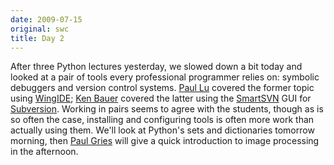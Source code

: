 ```yaml
---
date: 2009-07-15
original: swc
title: Day 2
---
```

<p>After three Python lectures yesterday, we slowed down a bit today and looked at a pair of tools every professional programmer relies on: symbolic debuggers and version control systems. <a href="http://www.cs.ualberta.ca/~paullu/">Paul Lu</a> covered the former topic using <a href="http://www.wingware.com/">WingIDE</a>; <a href="http://www.cs.ualberta.ca/~kwbauer/">Ken Bauer</a> covered the latter using the <a href="http://www.syntevo.com/smartsvn/index.html">SmartSVN</a> GUI for <a href="http://subversion.tigris.org">Subversion</a>.  Working in pairs seems to agree with the students, though as is so often the case, installing and configuring tools is often more work than actually using them.  We'll look at Python's sets and dictionaries tomorrow morning, then <a href="http://www.cs.utoronto.ca/~pgries">Paul Gries</a> will give a quick introduction to image processing in the afternoon.</p>
